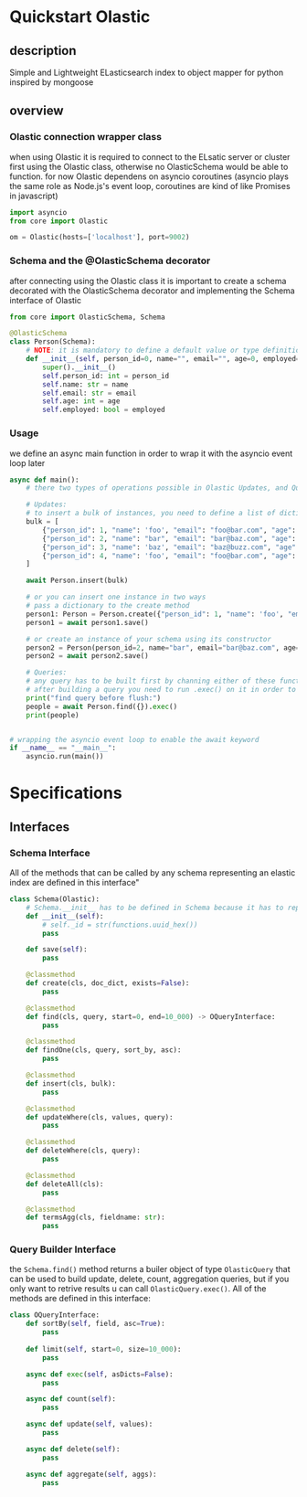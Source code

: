 
# Quickstart Olastic

## description
Simple and Lightweight ELasticsearch index to object mapper for python inspired by mongoose

## overview
### Olastic connection wrapper class
when using Olastic it is required to connect to the ELsatic server or cluster first using the Olastic class, otherwise no OlasticSchema would be able to function.
for now Olastic dependens on asyncio coroutines (asyncio plays the same role as Node.js's event loop, coroutines are kind of like Promises in javascript)


```python
import asyncio
from core import Olastic

om = Olastic(hosts=['localhost'], port=9002)
```

### Schema and the @OlasticSchema decorator
after connecting using the Olastic class it is important to create a schema decorated with the OlasticSchema decorator and implementing the Schema interface of Olastic

```python
from core import OlasticSchema, Schema

@OlasticSchema
class Person(Schema):
    # NOTE: it is mandatory to define a default value or type definition like [int(), float(), str(), bool()] in the constructor args in order for Olastic to define the schema correctly on Elastic
    def __init__(self, person_id=0, name="", email="", age=0, employed=False):
        super().__init__()
        self.person_id: int = person_id
        self.name: str = name
        self.email: str = email
        self.age: int = age
        self.employed: bool = employed
```

### Usage
we define an async main function in order to wrap it with the asyncio event loop later

```python
async def main():
    # there two types of operations possible in Olastic Updates, and Queries

    # Updates:
    # to insert a bulk of instances, you need to define a list of dictionaries, with keys consistent with the fields defined in the schema 
    bulk = [
        {"person_id": 1, "name": 'foo', "email": "foo@bar.com", "age": 10, "employed": True},
        {"person_id": 2, "name": "bar", "email": "bar@baz.com", "age": 20, "employed": False},
        {"person_id": 3, "name": 'baz', "email": "baz@buzz.com", "age": 30, "employed": True},
        {"person_id": 4, "name": 'foo', "email": "foo@bar.com", "age": 10, "employed": False}
    ]

    await Person.insert(bulk)

    # or you can insert one instance in two ways
    # pass a dictionary to the create method
    person1: Person = Person.create({"person_id": 1, "name": 'foo', "email": "foo@bar.com", "age": 10, "employed": True})
    person1 = await person1.save()

    # or create an instance of your schema using its constructor
    person2 = Person(person_id=2, name="bar", email="bar@baz.com", age=20, employed=False)
    person2 = await person2.save()

    # Queries:
    # any query has to be built first by channing either of these functions [one of the 'find' queries, sortBy, limit] using the builder pattern
    # after building a query you need to run .exec() on it in order to get its result
    print("find query before flush:")
    people = await Person.find({}).exec()
    print(people)


# wrapping the asyncio event loop to enable the await keyword
if __name__ == "__main__":
    asyncio.run(main())

```
# Specifications
## Interfaces
### Schema Interface
All of the methods that can be called by any schema representing an elastic index are defined in this interface"
```python
class Schema(Olastic):
    # Schema.__init__ has to be defined in Schema because it has to replace Olastic.__init__
    def __init__(self):
        # self._id = str(functions.uuid_hex())
        pass

    def save(self):
        pass

    @classmethod
    def create(cls, doc_dict, exists=False):
        pass

    @classmethod
    def find(cls, query, start=0, end=10_000) -> OQueryInterface:
        pass

    @classmethod
    def findOne(cls, query, sort_by, asc):
        pass

    @classmethod
    def insert(cls, bulk):
        pass

    @classmethod
    def updateWhere(cls, values, query):
        pass

    @classmethod
    def deleteWhere(cls, query):
        pass

    @classmethod
    def deleteAll(cls):
        pass

    @classmethod
    def termsAgg(cls, fieldname: str):
        pass
```
### Query Builder Interface
the `Schema.find()` method returns a builer object of type `OlasticQuery` that can be used to build update, delete, count, aggregation queries, but if you only want to retrive results u can call `OlasticQuery.exec()`. All of the methods are defined in this interface:
```python
class OQueryInterface:
    def sortBy(self, field, asc=True):
        pass
        
    def limit(self, start=0, size=10_000):
        pass

    async def exec(self, asDicts=False):
        pass

    async def count(self):
        pass

    async def update(self, values):
        pass

    async def delete(self):
        pass

    async def aggregate(self, aggs):
        pass
```
